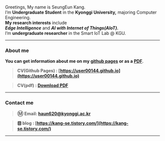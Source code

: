 Greetings, My name is SeungEun Kang. </br>
I’m **Undergraduate Student** in the **Kyonggi University,** majoring Computer Engineering. </br>
**My research interests** include </br>
 ***Edge Intelligence*** and ***AI with Internet of Things(AIoT).*** </br>
I’m **undergraduate researcher** in the Smart IoT Lab @ KGU.

---

### About me

**You can get information about me on my [github pages](https://user00144.github.io) or as a [PDF](https://drive.google.com/file/d/1JAPlO-x2AUq4SWU8RDbC2H6VGv5EhClF/view?usp=sharing)**.

> **CV(Github Pages) : [https://user00144.github.io](https://user00144.github.io)**

> **CV(pdf) : [Download PDF](https://drive.google.com/file/d/1JAPlO-x2AUq4SWU8RDbC2H6VGv5EhClF/view?usp=sharing)**

---

### Contact me

> **Ⓜ️ Email:  [haun620@kyonggi.ac.kr](mailto://haun620@kyonggi.ac.kr)**

> **🅱️ blog : [https://kang-se.tistory.com/](https://kang-se.tistory.com/)**

---
